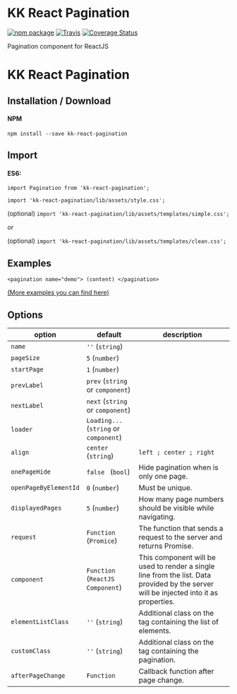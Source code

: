 # KK React Pagination

[![npm package](https://img.shields.io/npm/v/kk-react-pagination.png?style=flat-square)](https://www.npmjs.org/package/kk-react-pagination)
[![Travis](https://travis-ci.org/KrzysiekF/kk-react-pagination.svg?style=flat-square)](https://travis-ci.org/KrzysiekF/kk-react-pagination)
[![Coverage Status](https://coveralls.io/repos/github/KrzysiekF/kk-react-pagination/badge.svg?branch=master&style=flat-square)](https://coveralls.io/github/KrzysiekF/kk-react-pagination?branch=master)


Pagination component for ReactJS


KK React Pagination
===================

Installation / Download
-----------------------

#### NPM
`npm install --save kk-react-pagination`
                
Import
--------
#### ES6:
`import Pagination from 'kk-react-pagination';`

`import 'kk-react-pagination/lib/assets/style.css';`

(optional) `import 'kk-react-pagination/lib/assets/templates/simple.css';`

or

(optional) `import 'kk-react-pagination/lib/assets/templates/clean.css';`

Examples
--------
`<pagination name="demo"> (content) </pagination>`

[(More examples you can find here)](https://krzysiekf.github.io/kk-react-pagination/)

Options
-------

| option      | default         | description |
|-------------|-----------------|-------------|
| `name`      | `''` (`string`) |             |
| `pageSize`  | `5` (`number`)  |             |
| `startPage` | `1` (`number`)  |             |
| `prevLabel` | `prev` (`string` or `component`)  |             |
| `nextLabel` | `next` (`string` or `component`)  |             |
| `loader` | `Loading...` (`string` or `component`)  |             |
| `align` | `center` (`string`)  | `left ; center ; right` |
| `onePageHide` | `false ` (`bool`)  | Hide pagination when is only one page. |
| `openPageByElementId` | `0` (`number`)  | Must be unique. |
| `displayedPages` | `5` (`number`)  | How many page numbers should be visible while navigating. |
| `request` | `Function` (`Promice`)  | The function that sends a request to the server and returns Promise. |
| `component` | `Function` (`ReactJS Component`)  | This component will be used to render a single line from the list. Data provided by the server will be injected into it as properties. |
| `elementListClass` | `''` (`string`)  | Additional class on the tag containing the list of elements. |
| `customClass` | `''` (`string`)  | Additional class on the tag containing the pagination. |
| `afterPageChange` | `Function`  | Callback function after page change. |
